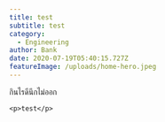 ```yaml
---
title: test
subtitle: test
category:
  - Engineering
author: Bank
date: 2020-07-19T05:40:15.727Z
featureImage: /uploads/home-hero.jpeg
---
```

กินไรดีนึกไม่ออก

```
<p>test</p>
```